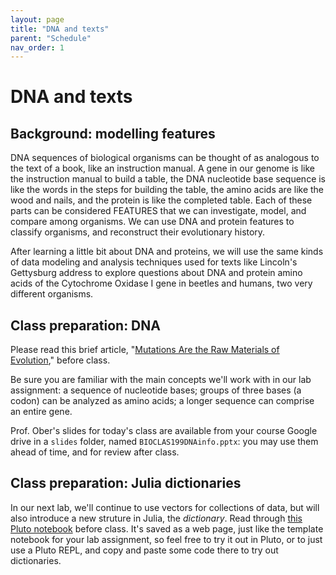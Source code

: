 ```yaml
---
layout: page
title: "DNA and texts"
parent: "Schedule"
nav_order: 1
---
```


# DNA and texts

## Background: modelling features

DNA sequences of biological organisms can be thought of as analogous to the text of a book, like an instruction manual.  A gene in our genome is like the instruction manual to build a table, the DNA nucleotide base sequence is like the words in the steps for building the table, the amino acids are like the wood and nails, and the protein is like the completed table.  Each of these parts can be considered FEATURES that we can investigate, model, and compare among organisms. We can use DNA and protein features to classify organisms, and reconstruct their evolutionary history.
 
After learning a little bit about DNA and proteins, we will use the same kinds of data modeling and analysis techniques used for texts like Lincoln's Gettysburg address to explore questions about DNA and protein amino acids of the Cytochrome Oxidase I gene in beetles and humans, two very different organisms.


## Class preparation: DNA

Please read this brief article, "[Mutations Are the Raw Materials of Evolution](https://www.nature.com/scitable/knowledge/library/mutations-are-the-raw-materials-of-evolution-17395346/)," before class.

Be sure you are familiar with the main concepts we'll work with in our lab assignment: a sequence of nucleotide bases; groups of three bases (a codon) can be analyzed as amino acids; a longer sequence can comprise an entire gene.

Prof. Ober's slides for today's class are available from your course Google drive in a `slides` folder, named `BIOCLAS199DNAinfo.pptx`: you may use them ahead of time, and for review after class.


## Class preparation: Julia dictionaries

In our next lab, we'll continue to use vectors for collections of data, but will also introduce a new struture in Julia, the *dictionary*. Read through [this Pluto notebook](../../julia/dicts.html) before class. It's saved as a web page, just like the template notebook for your lab assignment, so feel free to try it out in Pluto, or to just use a Pluto REPL, and copy and paste some code there to try out dictionaries.

